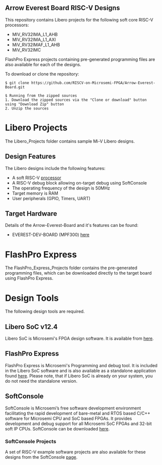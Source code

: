 ## Arrow Everest Board RISC-V Designs

This repository contains Libero projects for the following soft core RISC-V processors:
* MIV_RV32IMA_L1_AHB
* MIV_RV32IMA_L1_AXI
* MiV_RV32IMAF_L1_AHB
* MiV_RV32IMC

FlashPro Express projects containing pre-generated programming files are also available for each of the designs.

To download or clone the repository:

    $ git clone https://github.com/RISCV-on-Microsemi-FPGA/Arrow-Everest-Board.git

    $ Running from the zipped sources
    1. Download the zipped sources via the "Clone or download" button using "Download Zip" button
    2. Unzip the sources


# Libero Projects
The Libero_Projects folder contains sample Mi-V Libero designs.

## Design Features
The Libero designs include the following features:
* A soft RISC-V [processor](https://github.com/RISCV-on-Microsemi-FPGA/CPUs)
* A RISC-V debug block allowing on-target debug using SoftConsole
* The operating frequency of the design is 50MHz
* Target memory is RAM
* User peripherals (GPIO, Timers, UART)

## Target Hardware
Details of the Arrow-Everest-Board and it's features can be found:
* EVEREST-DEV-BOARD (MPF300) [here](https://www.microsemi.com/existing-parts/parts/143998)

# FlashPro Express
The FlashPro_Express_Projects folder contains the pre-generated programming files, which can be downloaded directly to the target board using FlashPro Express.

# Design Tools
The following design tools are required.

## Libero SoC v12.4
Libero SoC is Microsemi's FPGA design software.
It is available from [here](https://www.microsemi.com/products/fpga-soc/design-resources/design-software/libero-soc#downloads).

## FlashPro Express
FlashPro Express is Microsemi's Programming and debug tool. It is included in the Libero SoC software and is also
available as a standalone application found [here](http://www.microsemi.com/products/fpga-soc/design-resources/programming/flashpro#software). Please note, that if Libero SoC is already on your system, you do not need
the standalone version.

## SoftConsole
SoftConsole is Microsemi’s free software development environment facilitating the rapid development of bare-metal and RTOS based C/C++ software for Microsemi CPU and SoC based FPGAs. It provides development and debug support for all Microsemi SoC FPGAs and 32-bit soft IP CPUs. SoftConsole can be downloaded [here](https://www.microsemi.com/product-directory/design-tools/4879-softconsole).  

### SoftConsole Projects
A set of RISC-V example software projects are also available for these designs from the SoftConsole [page](https://github.com/RISCV-on-Microsemi-FPGA/SoftConsole).
